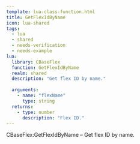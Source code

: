 ```yaml
---
template: lua-class-function.html
title: GetFlexIdByName
icon: lua-shared
tags:
  - lua
  - shared
  - needs-verification
  - needs-example
lua:
  library: CBaseFlex
  function: GetFlexIdByName
  realm: shared
  description: "Get flex ID by name."
  
  arguments:
    - name: "flexName"
      type: string
  returns:
    - type: number
      description: "Flex ID."
---
```


<div class="lua__search__keywords">
CBaseFlex:GetFlexIdByName &#x2013; Get flex ID by name.
</div>
